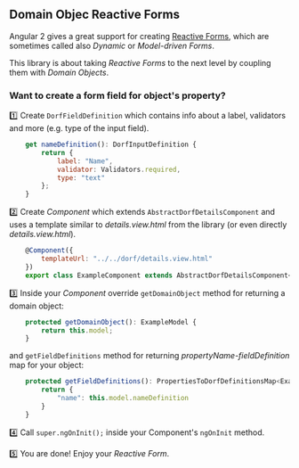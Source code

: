 ## Domain Objec Reactive Forms
Angular 2 gives a great support for creating [Reactive Forms](https://angular.io/docs/ts/latest/cookbook/dynamic-form.html), which are sometimes called also _Dynamic_ or _Model-driven Forms_.

This library is about taking _Reactive Forms_ to the next level by coupling them with _Domain Objects_.

### Want to create a form field for object's property?
:one: Create  `DorfFieldDefinition` which contains info about a label, validators and more (e.g. type of the input field).
```javascript
    get nameDefinition(): DorfInputDefinition {
        return {
            label: "Name",
            validator: Validators.required,
            type: "text"
        };
    }
```


:two: Create _Component_ which extends `AbstractDorfDetailsComponent` and uses a template similar to _details.view.html_ from the library (or even directly _details.view.html_).
```javascript
    @Component({
        templateUrl: "../../dorf/details.view.html"
    })
    export class ExampleComponent extends AbstractDorfDetailsComponent<ExampleModel> implements OnInit
```


:three: Inside your _Component_ override `getDomainObject` method for returning a domain object:
```javascript
    protected getDomainObject(): ExampleModel {
        return this.model;
    }
```
and `getFieldDefinitions` method for returning _propertyName-fieldDefinition_ map for your object:
```javascript
    protected getFieldDefinitions(): PropertiesToDorfDefinitionsMap<ExampleModel> {
        return {
            "name": this.model.nameDefinition
        }
    }
```

:four: Call `super.ngOnInit();` inside your Component's `ngOnInit` method.

:five: You are done! Enjoy your _Reactive Form_.
